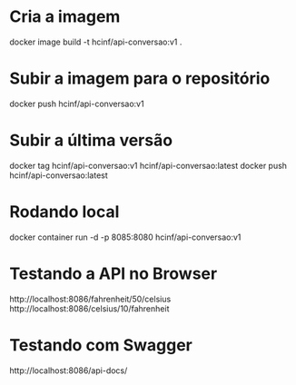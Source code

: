 # Cria a imagem 
docker image build -t hcinf/api-conversao:v1 .

# Subir a imagem para o repositório 
docker push hcinf/api-conversao:v1

# Subir a última versão
docker tag hcinf/api-conversao:v1  hcinf/api-conversao:latest
docker push hcinf/api-conversao:latest

# Rodando local 
docker container run -d -p 8085:8080 hcinf/api-conversao:v1


# Testando a API no Browser 
http://localhost:8086/fahrenheit/50/celsius
http://localhost:8086/celsius/10/fahrenheit

# Testando com Swagger 
http://localhost:8086/api-docs/